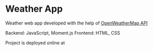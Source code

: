 # Weather App
Weather web app developed with the help of [OpenWeatherMap API](https://openweathermap.org/current)

Backend: JavaScript, Moment.js
Frontend: HTML, CSS


Project is deployed online at [](https://adonojha.com/weather)

